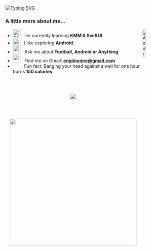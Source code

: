 
[![Typing SVG](https://readme-typing-svg.demolab.com?font=Poppins&weight=600&size=45&duration=3500&pause=500&color=000000&center=true&vCenter=true&width=1120&height=334&lines=Hi+There.+I'm+Engin;I'm+Software+Developer;Android%2C+KMM%2C+Swift+UI%2C+Compose)](https://git.io/typing-svg)

### A little more about me...  

- <img alt="GIF" src="https://github.com/SP-XD/SP-XD/blob/main/images/Developer.gif" width="25" /> &nbsp; I’m currently learning **KMM & SwiftUI**. <img align="right" src="https://media.tenor.com/gAN1p2C9Z2QAAAAC/hello.gif" alt="Android" width="15%" />
- <img src="https://github.com/SP-XD/SP-XD/blob/main/images/hyperkitty.gif?raw=true" width="20" />&nbsp;&nbsp;&nbsp; I like exploring **Android**. <br>
- <img src="https://github.com/SP-XD/SP-XD/blob/main/images/message.gif?raw=true" width="25" />&nbsp;&nbsp; Ask me about **Football, Android or Anything**. <br>
- <img src="https://github.com/SP-XD/SP-XD/blob/main/images/letterbox.gif?raw=true" width="25" /> &nbsp; Find me on Gmail: **engiinemre@gmail.com**<br>
- &nbsp;&nbsp;<img src="https://github.com/SP-XD/SP-XD/blob/main/images/lightning.gif?raw=true" width="12" />&nbsp;&nbsp;&nbsp;&nbsp;Fun fact: Banging your head against a wall for one hour burns **150 calories**.<br>
<br>
<br>

<p align="center">
  <a href="https://www.linkedin.com/in/engiinemre/">
    <img src="https://skillicons.dev/icons?i=androidstudio,flutter,kotlin,graphql,gradle,sqlite,py,firebase,linkedin&theme=dark" />
  </a>
</p>

<br>
<br>

<p align="center">
  <img src="https://github-readme-stats.vercel.app/api?username=enginemre&show_icons=true&theme=bear" width="400">
  <img src="https://github-readme-streak-stats.herokuapp.com?user=enginemre&theme=dark&hide_border=true" width="400>
</p>

---


